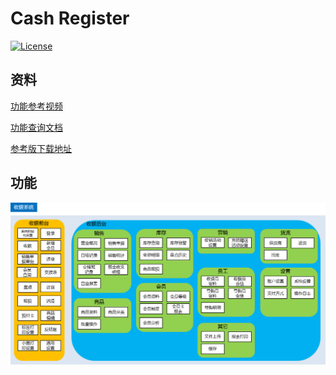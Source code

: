# Cash Register
[![License](https://img.shields.io/badge/license-Apache%202-4EB1BA.svg)](https://www.apache.org/licenses/LICENSE-2.0.html)

## 资料
[功能参考视频](http://v.youku.com/v_show/id_XMjc0MTk4Mzc5Ng==.html?spm=a2h3j.8428770.3416059.1)

[功能查询文档](http://wiki.pospal.cn/)

[参考版下载地址](http://www.pospal.cn/downcenter.html)

## 功能
![](https://github.com/huhuics/Accumulate/blob/master/image/%E6%94%B6%E9%93%B6%E7%B3%BB%E7%BB%9F%E5%8A%9F%E8%83%BD%E5%9B%BE.png)
